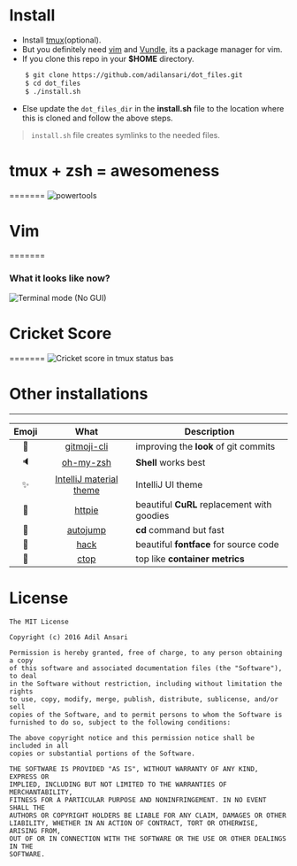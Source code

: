 # Install

- Install [tmux](http://linoxide.com/how-tos/install-tmux-manage-multiple-linux-terminals/)(optional).
- But you definitely need [vim](http://www.vim.org/download.php) and [Vundle](https://github.com/VundleVim/Vundle.vim), its a package manager for vim.
- If you clone this repo in your **$HOME** directory.

```bash
	$ git clone https://github.com/adilansari/dot_files.git
	$ cd dot_files
	$ ./install.sh
```

- Else update the `dot_files_dir` in the **install.sh** file to the location where this is cloned and follow the above steps.

> `install.sh` file creates symlinks to the needed files.

# tmux + zsh = awesomeness
=======
![powertools](https://raw.github.com/adilansari/.dot_files/master/screengrabs/terminal.png)

# Vim
=======
### What it looks like now?
![Terminal mode (_No GUI_)](https://raw.github.com/adilansari/.dot_files/master/screengrabs/vimrc.png)

# Cricket Score
=======
![Cricket score in tmux status bas](https://raw.github.com/adilansari/.dot_files/master/tmux/statusbar-scripts/screengrabs/cric-score.png)

# Other installations

----------------

| Emoji | What | Description |
|:---:|:---:|---|
| :art: | [gitmoji-cli](https://github.com/carloscuesta/gitmoji-cli) | improving the **look** of git commits |
| :speaker: | [oh-my-zsh](https://github.com/robbyrussell/oh-my-zsh) | **Shell** works best |
| :sparkles: | [IntelliJ material theme](https://plugins.jetbrains.com/plugin/8006-material-theme-ui) | IntelliJ UI theme |
| :elephant: | [httpie](https://httpie.org/) | beautiful **CuRL** replacement with goodies  |
| :dolphin: | [autojump](https://github.com/wting/autojump) | **cd** command but fast |
| :snake: | [hack](http://sourcefoundry.org/hack/) | beautiful **fontface** for source code |
| :ribbon: | [ctop](https://bcicen.github.io/ctop/) | top like **container metrics** |


# License
```
The MIT License

Copyright (c) 2016 Adil Ansari

Permission is hereby granted, free of charge, to any person obtaining a copy
of this software and associated documentation files (the "Software"), to deal
in the Software without restriction, including without limitation the rights
to use, copy, modify, merge, publish, distribute, sublicense, and/or sell
copies of the Software, and to permit persons to whom the Software is
furnished to do so, subject to the following conditions:

The above copyright notice and this permission notice shall be included in all
copies or substantial portions of the Software.

THE SOFTWARE IS PROVIDED "AS IS", WITHOUT WARRANTY OF ANY KIND, EXPRESS OR
IMPLIED, INCLUDING BUT NOT LIMITED TO THE WARRANTIES OF MERCHANTABILITY,
FITNESS FOR A PARTICULAR PURPOSE AND NONINFRINGEMENT. IN NO EVENT SHALL THE
AUTHORS OR COPYRIGHT HOLDERS BE LIABLE FOR ANY CLAIM, DAMAGES OR OTHER
LIABILITY, WHETHER IN AN ACTION OF CONTRACT, TORT OR OTHERWISE, ARISING FROM,
OUT OF OR IN CONNECTION WITH THE SOFTWARE OR THE USE OR OTHER DEALINGS IN THE
SOFTWARE.
```
